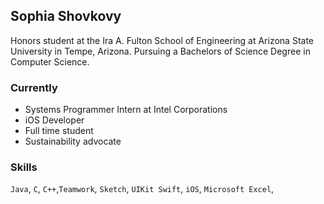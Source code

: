 ## Sophia Shovkovy

Honors student at the Ira A. Fulton School of Engineering at Arizona State University in Tempe, Arizona. Pursuing a Bachelors of Science Degree in Computer Science.

### Currently
* Systems Programmer Intern at Intel Corporations
* iOS Developer
* Full time student
* Sustainability advocate

### Skills
`Java`, `C`, `C++`,`Teamwork`, `Sketch`, `UIKit Swift`, `iOS`, `Microsoft Excel`,
